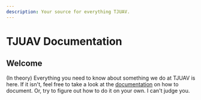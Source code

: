```yaml
---
description: Your source for everything TJUAV.
---
```


# TJUAV Documentation

## Welcome

\(In theory\) Everything you need to know about something we do at TJUAV is here. If it isn't, feel free to take a look at the [documentation]() on how to document. Or, try to figure out how to do it on your own. I can't judge you.

